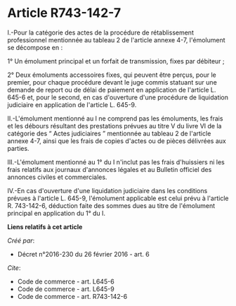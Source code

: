 # Article R743-142-7

I.-Pour la catégorie des actes de la procédure de rétablissement professionnel mentionnée au tableau 2 de l'article annexe
4-7, l'émolument se décompose en : 

1° Un émolument principal et un forfait de transmission, fixes par débiteur ; 

2° Deux émoluments accessoires fixes, qui peuvent être perçus, pour le premier, pour chaque procédure devant le juge commis
statuant sur une demande de report ou de délai de paiement en application de l'article L. 645-6 et, pour le second, en cas
d'ouverture d'une procédure de liquidation judiciaire en application de l'article L. 645-9. 

II.-L'émolument mentionné au I ne comprend pas les émoluments, les frais et les débours résultant des prestations prévues au
titre V du livre VI de la catégorie des “ Actes judiciaires ” mentionnée au tableau 2 de l'article annexe 4-7, ainsi que les
frais de copies d'actes ou de pièces délivrées aux parties. 

III.-L'émolument mentionné au 1° du I n'inclut pas les frais d'huissiers ni les frais relatifs aux journaux d'annonces
légales et au Bulletin officiel des annonces civiles et commerciales. 

IV.-En cas d'ouverture d'une liquidation judiciaire dans les conditions prévues à l'article L. 645-9, l'émolument applicable
est celui prévu à l'article R. 743-142-6, déduction faite des sommes dues au titre de l'émolument principal en application du
1° du I.

**Liens relatifs à cet article**

_Créé par_:

  - Décret n°2016-230 du 26 février 2016 - art. 6

_Cite_:

  - Code de commerce - art. L645-6
  - Code de commerce - art. L645-9
  - Code de commerce - art. R743-142-6
